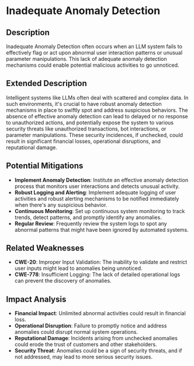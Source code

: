 # Inadequate Anomaly Detection

## Description

Inadequate Anomaly Detection often occurs when an LLM system fails to effectively flag or act upon abnormal user interaction patterns or unusual parameter manipulations. This lack of adequate anomaly detection mechanisms could enable potential malicious activities to go unnoticed.

## Extended Description

Intelligent systems like LLMs often deal with scattered and complex data. In such environments, it's crucial to have robust anomaly detection mechanisms in place to swiftly spot and address suspicious behaviors. The absence of effective anomaly detection can lead to delayed or no response to unauthorized actions, and potentially expose the system to various security threats like unauthorized transactions, bot interactions, or parameter manipulations. These security incidences, if unchecked, could result in significant financial losses, operational disruptions, and reputational damage.

## Potential Mitigations

- **Implement Anomaly Detection**: Institute an effective anomaly detection process that monitors user interactions and detects unusual activity.
- **Robust Logging and Alerting**: Implement adequate logging of user activities and robust alerting mechanisms to be notified immediately when there's any suspicious behavior.
- **Continuous Monitoring**: Set up continuous system monitoring to track trends, detect patterns, and promptly identify any anomalies.
- **Regular Review**: Frequently review the system logs to spot any abnormal patterns that might have been ignored by automated systems. 

## Related Weaknesses

- **CWE-20**: Improper Input Validation: The inability to validate and restrict user inputs might lead to anomalies being unnoticed.
- **CWE-778**: Insufficient Logging: The lack of detailed operational logs can prevent the discovery of anomalies.

## Impact Analysis

- **Financial Impact**: Unlimited abnormal activities could result in financial loss.
- **Operational Disruption**: Failure to promptly notice and address anomalies could disrupt normal system operations.
- **Reputational Damage**: Incidents arising from unchecked anomalies could erode the trust of customers and other stakeholders.
- **Security Threat**: Anomalies could be a sign of security threats, and if not addressed, may lead to more serious security issues.
